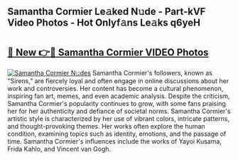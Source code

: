 ## Samantha Cormier Le𝚊ked N𝚞de - Part-kVF Video Photos - Hot Onlyf𝚊ns Le𝚊ks q6yeH

# <h2><a href="http://ab17239.deff.icu/?id=Samantha+Cormier">🔗 New 👉🔴 Samantha Cormier VIDEO Photos</a></h2>

[![Samantha Cormier N𝚞des](https://i.imgur.com/rIISA9y.gif)](http://ab17239.deff.icu/?id=Samantha+Cormier)
Samantha Cormier's followers, known as "Sirens," are fiercely loyal and often engage in online discussions about her work and controversies. Her content has become a cultural phenomenon, inspiring fan art, memes, and even academic analysis. Despite the criticism, Samantha Cormier's popularity continues to grow, with some fans praising her for her authenticity and defiance of societal norms. Samantha Cormier's artistic style is characterized by her use of vibrant colors, intricate patterns, and thought-provoking themes. Her works often explore the human condition, examining topics such as identity, emotions, and the passage of time. Samantha Cormier's influences include the works of Yayoi Kusama, Frida Kahlo, and Vincent van Gogh.

